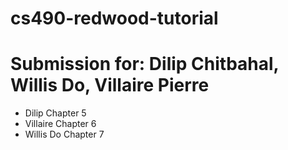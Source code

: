 # cs490-redwood-tutorial
# Submission for: Dilip Chitbahal, Willis Do, Villaire Pierre
- Dilip Chapter 5
- Villaire Chapter 6
- Willis Do Chapter 7
